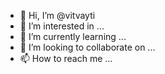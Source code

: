 - 👋 Hi, I’m @vitvayti
- 👀 I’m interested in ...
- 🌱 I’m currently learning ...
- 💞️ I’m looking to collaborate on ...
- 📫 How to reach me ...

<!---
vitvayti/vitvayti is a ✨ special ✨ repository because its `README.md` (this file) appears on your GitHub profile.
You can click the Preview link to take a look at your changes.
--->
